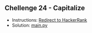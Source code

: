 ## Chellenge 24 - Capitalize

- Instructions: [Redirect to HackerRank](https://www.hackerrank.com/challenges/capitalize/problem?isFullScreen=true)
- Solution: [main.py](./main.py)
